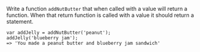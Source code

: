 Write a function `addNutButter` that when called with a value will return a function. 
When that return function is called with a value it should return a statement.

```
var addJelly = addNutButter('peanut');
addJelly('blueberry jam');
=> 'You made a peanut butter and blueberry jam sandwich'
```
